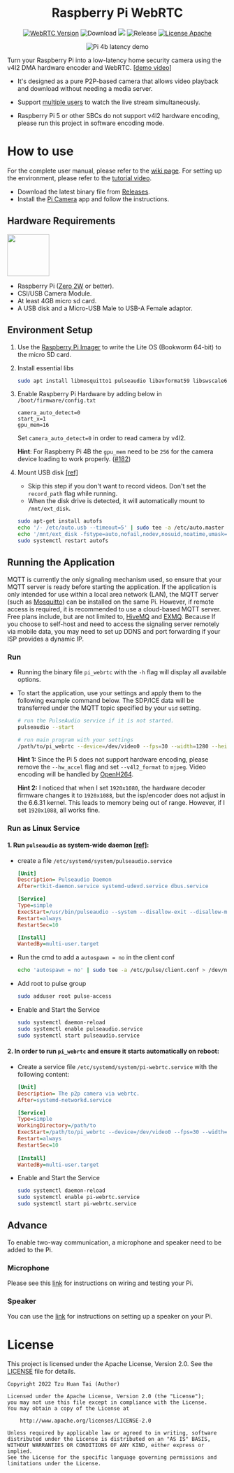 ﻿<h1 align="center">
    Raspberry Pi WebRTC
</h1>

<p align="center">
    <a href="https://chromium.googlesource.com/external/webrtc/+/branch-heads/5790"><img src="https://img.shields.io/badge/libwebrtc-m115.5790-red.svg" alt="WebRTC Version"></a>
    <img src="https://img.shields.io/github/downloads/TzuHuanTai/RaspberryPi_WebRTC/total.svg?color=yellow" alt="Download">
    <img src="https://img.shields.io/badge/C%2B%2B-20-brightgreen?logo=cplusplus">
    <img src="https://img.shields.io/github/v/release/TzuHuanTai/RaspberryPi_WebRTC?color=blue" alt="Release">
    <a href="https://opensource.org/licenses/Apache-2.0"><img src="https://img.shields.io/badge/License-Apache_2.0-purple.svg" alt="License Apache"></a>
</p>

<p align=center>
    <img src="doc/pi_4b_latency_demo.gif" alt="Pi 4b latency demo">
</p>

Turn your Raspberry Pi into a low-latency home security camera using the v4l2 DMA hardware encoder and WebRTC. [[demo video](https://www.youtube.com/watch?v=JZ5bcSAsXog)]

- It's designed as a pure P2P-based camera that allows video playback and download without needing a media server.
- Support [multiple users](doc/pi_4b_users_demo.gif) to watch the live stream simultaneously. 

- Raspberry Pi 5 or other SBCs do not support v4l2 hardware encoding, please run this project in software encoding mode.

# How to use

For the complete user manual, please refer to the [wiki page](https://github.com/TzuHuanTai/RaspberryPi_WebRTC/wiki). For setting up the environment, please refer to the [tutorial video](https://youtu.be/t9aiqFlzkm4).

* Download the latest binary file from [Releases](https://github.com/TzuHuanTai/RaspberryPi_WebRTC/releases).
* Install the [Pi Camera](https://github.com/TzuHuanTai/Pi-Camera) app and follow the instructions.

## Hardware Requirements

<img src="https://assets.raspberrypi.com/static/51035ec4c2f8f630b3d26c32e90c93f1/2b8d7/zero2-hero.webp" height="96">

* Raspberry Pi ([Zero 2W](https://www.raspberrypi.com/products/raspberry-pi-zero-2-w/) or better).
* CSI/USB Camera Module.
* At least 4GB micro sd card.
* A USB disk and a Micro-USB Male to USB-A Female adaptor.

## Environment Setup

1. Use the [Raspberry Pi Imager](https://www.raspberrypi.com/software/) to write the Lite OS (Bookworm 64-bit) to the micro SD card.
2. Install essential libs
    ```bash
    sudo apt install libmosquitto1 pulseaudio libavformat59 libswscale6
    ```

3. Enable Raspberry Pi Hardware by adding below in `/boot/firmware/config.txt`
    ```text
    camera_auto_detect=0
    start_x=1
    gpu_mem=16
    ```
    Set `camera_auto_detect=0` in order to read camera by v4l2.

    **Hint**: For Raspberry Pi 4B the `gpu_mem` need to be `256` for the camera device loading to work properly. ([#182](https://github.com/TzuHuanTai/RaspberryPi_WebRTC/issues/182))

4. Mount USB disk [[ref]](https://wiki.gentoo.org/wiki/AutoFS)

    * Skip this step if you don't want to record videos. Don't set the `record_path` flag while running.
    * When the disk drive is detected, it will automatically mount to `/mnt/ext_disk`.
    ```bash
    sudo apt-get install autofs
    echo '/- /etc/auto.usb --timeout=5' | sudo tee -a /etc/auto.master > /dev/null
    echo '/mnt/ext_disk -fstype=auto,nofail,nodev,nosuid,noatime,umask=000 :/dev/sda1' | sudo tee -a /etc/auto.usb > /dev/null
    sudo systemctl restart autofs
    ```

## Running the Application

MQTT is currently the only signaling mechanism used, so ensure that your MQTT server is ready before starting the application. If the application is only intended for use within a local area network (LAN), the MQTT server (such as [Mosquitto](doc/SETUP_MOSQUITTO.md)) can be installed on the same Pi. However, if remote access is required, it is recommended to use a cloud-based MQTT server. Free plans include, but are not limited to, [HiveMQ](https://www.hivemq.com) and [EXMQ](https://www.emqx.com/en). Because If you choose to self-host and need to access the signaling server remotely via mobile data, you may need to set up DDNS and port forwarding if your ISP provides a dynamic IP.

### Run
- Running the binary file `pi_webrtc` with the `-h` flag will display all available options. 

- To start the application, use your settings and apply them to the following example command below. The SDP/ICE data will be transferred under the MQTT topic specified by your `uid` setting.
    ```bash
    # run the PulseAudio service if it is not started.
    pulseaudio --start

    # run main program with your settings
    /path/to/pi_webrtc --device=/dev/video0 --fps=30 --width=1280 --height=960 --v4l2_format=h264 --hw_accel --mqtt_host=example.s1.eu.hivemq.cloud --mqtt_port=8883 --mqtt_username=hakunamatata --mqtt_password=Wonderful --uid=home-pi-zero2w --record_path=/mnt/ext_disk/video/
    ```

    **Hint 1:** Since the Pi 5 does not support hardware encoding, please remove the `--hw_accel` flag and set `--v4l2_format` to `mjpeg`. Video encoding will be handled by [OpenH264](https://github.com/cisco/openh264).
    
    **Hint 2:** I noticed that when I set `1920x1080`, the hardware decoder firmware changes it to `1920x1088`, but the isp/encoder does not adjust in the 6.6.31 kernel. This leads to memory being out of range. However, if I set `1920x1088`, all works fine.

### Run as Linux Service

#### 1. Run `pulseaudio` as system-wide daemon [[ref]](https://www.freedesktop.org/wiki/Software/PulseAudio/Documentation/User/SystemWide/):
* create a file `/etc/systemd/system/pulseaudio.service`
    ```ini
    [Unit]
    Description= Pulseaudio Daemon
    After=rtkit-daemon.service systemd-udevd.service dbus.service

    [Service]
    Type=simple
    ExecStart=/usr/bin/pulseaudio --system --disallow-exit --disallow-module-loading
    Restart=always
    RestartSec=10

    [Install]
    WantedBy=multi-user.target
    ```
* Run the cmd to add a `autospawn = no` in the client conf
    ```bash
    echo 'autospawn = no' | sudo tee -a /etc/pulse/client.conf > /dev/null
    ```
* Add root to pulse group
    ```bash
    sudo adduser root pulse-access
    ```
* Enable and Start the Service
    ```bash
    sudo systemctl daemon-reload
    sudo systemctl enable pulseaudio.service
    sudo systemctl start pulseaudio.service
    ```

#### 2. In order to run `pi_webrtc` and ensure it starts automatically on reboot:
* Create a service file `/etc/systemd/system/pi-webrtc.service` with the following content:
    ```ini
    [Unit]
    Description= The p2p camera via webrtc.
    After=systemd-networkd.service

    [Service]
    Type=simple
    WorkingDirectory=/path/to
    ExecStart=/path/to/pi_webrtc --device=/dev/video0 --fps=30 --width=1280 --height=960 --v4l2_format=h264 --hw_accel --mqtt_host=example.s1.eu.hivemq.cloud --mqtt_port=8883 --mqtt_username=hakunamatata --mqtt_password=wonderful --record_path=/mnt/ext_disk/video/
    Restart=always
    RestartSec=10
      
    [Install]
    WantedBy=multi-user.target
    ```
* Enable and Start the Service
    ```bash
    sudo systemctl daemon-reload
    sudo systemctl enable pi-webrtc.service
    sudo systemctl start pi-webrtc.service
    ```

## Advance

To enable two-way communication, a microphone and speaker need to be added to the Pi.

### Microphone

Please see this [link](https://learn.adafruit.com/adafruit-i2s-mems-microphone-breakout/raspberry-pi-wiring-test) for instructions on wiring and testing your Pi.

### Speaker

You can use the [link](https://learn.adafruit.com/adafruit-max98357-i2s-class-d-mono-amp/raspberry-pi-wiring) for instructions on setting up a speaker on your Pi.

# License

This project is licensed under the Apache License, Version 2.0. See the [LICENSE](LICENSE) file for details.

```
Copyright 2022 Tzu Huan Tai (Author)

Licensed under the Apache License, Version 2.0 (the "License");
you may not use this file except in compliance with the License.
You may obtain a copy of the License at

    http://www.apache.org/licenses/LICENSE-2.0

Unless required by applicable law or agreed to in writing, software
distributed under the License is distributed on an "AS IS" BASIS,
WITHOUT WARRANTIES OR CONDITIONS OF ANY KIND, either express or implied.
See the License for the specific language governing permissions and
limitations under the License.
```
